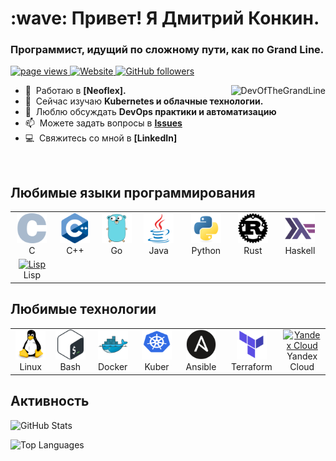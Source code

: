 <h1 align="left" id="DevOfTheGrandLine-title">:wave: Привет! Я Дмитрий Конкин.</h1>
<h3 align="left">Программист, идущий по сложному пути, как по Grand Line.</h3>

<p align="left">
  <a href="https://github.com/DevOfTheGrandLine/DevOfTheGrandLine">
    <img src="https://komarev.com/ghpvc/?username=DevOfTheGrandLine" alt="page views" />
  </a>
  <a href="https://DevOfTheGrandLine.github.io">
    <img alt="Website" src="https://img.shields.io/website?url=https%3A%2F%2FDevOfTheGrandLine.github.io">
  </a>
  <a href="https://github.com/DevOfTheGrandLine?tab=followers">
    <img alt="GitHub followers" src="https://img.shields.io/github/followers/DevOfTheGrandLine?style=flat&logo=github">
  </a>
</p>

<a href="#DevOfTheGrandLine-title">
  <img src="https://github-readme-stats.vercel.app/api?username=DevOfTheGrandLine&show_icons=true&theme=dark" alt="DevOfTheGrandLine" align="right" />
</a>

- :office: &nbsp;Работаю в **[Neoflex].**
- :seedling: &nbsp;Сейчас изучаю **Kubernetes и облачные технологии.**
- :speech_balloon: &nbsp;Люблю обсуждать **DevOps практики и автоматизацию**
- :mailbox: &nbsp;Можете задать вопросы в **[Issues]**
- :computer: &nbsp;Свяжитесь со мной в **[LinkedIn]**

<br>

<h2 align="left" id="DevOfTheGrandLine-lang">Любимые языки программирования</h2>

<table>
  <tr>
    <td align="center" width="96">
      <a href="#DevOfTheGrandLine-lang">
        <img src="https://raw.githubusercontent.com/devicons/devicon/master/icons/c/c-original.svg" width="48" height="48" alt="C" />
      </a>
      <br>C
    </td>
    <td align="center" width="96">
      <a href="#DevOfTheGrandLine-lang">
        <img src="https://raw.githubusercontent.com/devicons/devicon/master/icons/cplusplus/cplusplus-original.svg" width="48" height="48" alt="C++" />
      </a>
      <br>C++
    </td>
    <td align="center" width="96">
      <a href="#DevOfTheGrandLine-lang">
        <img src="https://raw.githubusercontent.com/devicons/devicon/master/icons/go/go-original.svg" width="48" height="48" alt="Golang" />
      </a>
      <br>Go
    </td>
    <td align="center" width="96">
      <a href="#DevOfTheGrandLine-lang">
        <img src="https://raw.githubusercontent.com/devicons/devicon/master/icons/java/java-original.svg" width="48" height="48" alt="Java" />
      </a>
      <br>Java
    </td>
    <td align="center" width="96">
      <a href="#DevOfTheGrandLine-lang">
        <img src="https://raw.githubusercontent.com/devicons/devicon/master/icons/python/python-original.svg" width="48" height="48" alt="Python" />
      </a>
      <br>Python
    </td>
    <td align="center" width="96">
      <a href="#DevOfTheGrandLine-lang">
        <img src="https://raw.githubusercontent.com/devicons/devicon/master/icons/rust/rust-plain.svg" width="48" height="48" alt="Rust" />
      </a>
      <br>Rust
    </td>
    <td align="center" width="96">
      <a href="#DevOfTheGrandLine-lang">
        <img src="https://raw.githubusercontent.com/devicons/devicon/master/icons/haskell/haskell-original.svg" width="48" height="48" alt="Haskell" />
      </a>
      <br>Haskell
    </td>
  </tr>
  <tr>
    <td align="center" width="96">
      <a href="#DevOfTheGrandLine-lang">
        <img src="https://raw.githubusercontent.com/devicons/devicon/master/icons/lisp/lisp-original.svg" width="48" height="48" alt="Lisp" />
      </a>
      <br>Lisp
    </td>
  </tr>
</table>

<h2 align="left" id="DevOfTheGrandLine-tech">Любимые технологии</h2>

<table>
  <tr>
    <td align="center" width="96">
      <a href="#DevOfTheGrandLine-tech">
        <img src="https://raw.githubusercontent.com/devicons/devicon/master/icons/linux/linux-original.svg" width="48" height="48" alt="Linux" />
      </a>
      <br>Linux
    </td>
    <td align="center" width="96">
      <a href="#DevOfTheGrandLine-tech">
        <img src="https://raw.githubusercontent.com/devicons/devicon/master/icons/bash/bash-original.svg" width="48" height="48" alt="Bash" />
      </a>
      <br>Bash
    </td>
    <td align="center" width="96">
      <a href="#DevOfTheGrandLine-tech">
        <img src="https://raw.githubusercontent.com/devicons/devicon/master/icons/docker/docker-original.svg" width="48" height="48" alt="Docker" />
      </a>
      <br>Docker
    </td>
    <td align="center" width="96">
      <a href="#DevOfTheGrandLine-tech">
        <img src="https://raw.githubusercontent.com/cncf/artwork/master/projects/kubernetes/icon/color/kubernetes-icon-color.svg" width="48" height="48" alt="Kubernetes" />
      </a>
      <br>Kuber
    </td>
    <td align="center" width="96">
      <a href="#DevOfTheGrandLine-tech">
        <img src="https://raw.githubusercontent.com/devicons/devicon/master/icons/ansible/ansible-original.svg" width="48" height="48" alt="Ansible" />
      </a>
      <br>Ansible
    </td>
    <td align="center" width="96">
      <a href="#DevOfTheGrandLine-tech">
        <img src="https://raw.githubusercontent.com/devicons/devicon/master/icons/terraform/terraform-original.svg" width="48" height="48" alt="Terraform" />
      </a>
      <br>Terraform
    </td>
    <td align="center" width="96">
      <a href="#DevOfTheGrandLine-tech">
        <img src="https://upload.wikimedia.org/wikipedia/commons/a/ae/Yandex_cloud_logo.svg" width="48" height="48" alt="Yandex Cloud" />
      </a>
      <br>Yandex Cloud
    </td>
  </tr>
</table>

<h2 align="left">Активность</h2>

<!-- GitHub Stats -->
![GitHub Stats](https://github-readme-streak-stats.herokuapp.com/?user=DevOfTheGrandLine&theme=dark)

<!-- Most Used Languages -->
![Top Languages](https://github-readme-stats.vercel.app/api/top-langs/?username=DevOfTheGrandLine&layout=compact&theme=dark)

<!-- links -->

[issues]: https://github.com/DevOfTheGrandLine/DevOfTheGrandLine/issues "DevOfTheGrandLine/issues"
